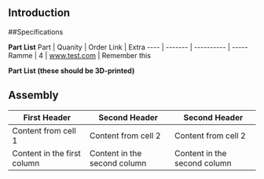## Introduction


##Specifications


**Part List**
Part | Quanity | Order Link | Extra
---- | ------- | ---------- | -----
Ramme | 4 | www.test.com | Remember this

**Part List (these should be 3D-printed)**



## Assembly

First Header | Second Header | Second Header
------------ | ------------- | -------------
Content from cell 1 | Content from cell 2 | Content from cell 2
Content in the first column | Content in the second column | Content in the second column
